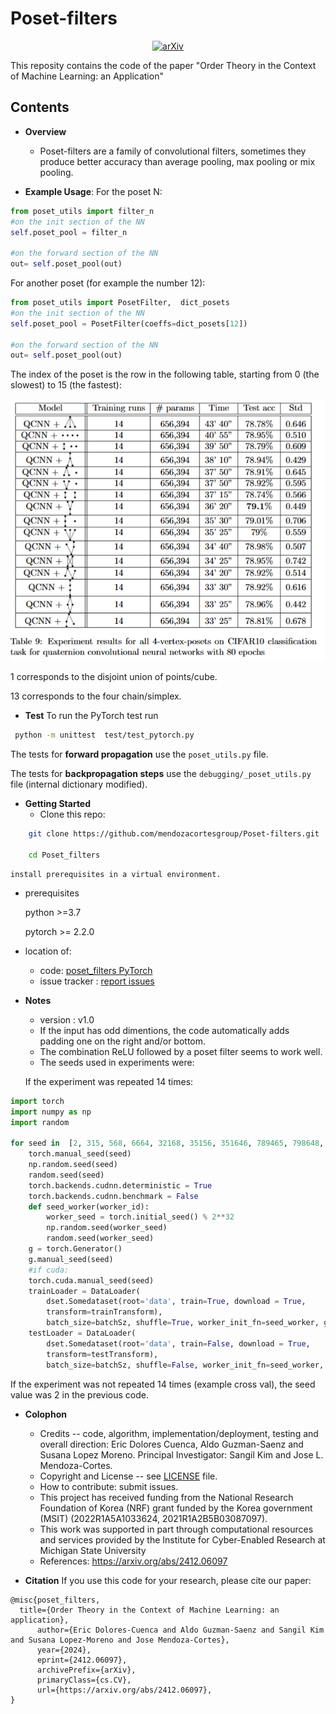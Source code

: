 # Poset-filters
<p align="center"><a href="https://arxiv.org/abs/2412.06097"><img src='https://img.shields.io/badge/arXiv-Paper-red?logo=arxiv&logoColor=white' alt='arXiv'></a>

This reposity contains the code of the paper "Order Theory in the Context of Machine Learning: an Application"
## Contents


* **Overview**
  - Poset-filters are a family of convolutional filters, sometimes they produce better accuracy than average pooling, max pooling or mix pooling.

    
 
* **Example Usage**: 
For the poset N:
```python
from poset_utils import filter_n 
#on the init section of the NN
self.poset_pool = filter_n

#on the forward section of the NN
out= self.poset_pool(out)
```
   
For another poset (for example the number 12):
```python
from poset_utils import PosetFilter,  dict_posets
#on the init section of the NN
self.poset_pool = PosetFilter(coeffs=dict_posets[12])

#on the forward section of the NN
out= self.poset_pool(out)
```
The index of the poset is the row in the following table, starting from 0 (the slowest) to 15 (the fastest):

  ![standart](img/table.png)

1 corresponds to the disjoint union of points/cube.

13 corresponds to the four chain/simplex.


* **Test**
To run the PyTorch test run
```bash
 python -m unittest  test/test_pytorch.py

```
The tests for **forward propagation** use the `poset_utils.py` file.

The tests for **backpropagation steps** use the `debugging/_poset_utils.py` file (internal dictionary modified).




* **Getting Started**
  - Clone this repo:
```bash 
    git clone https://github.com/mendozacortesgroup/Poset-filters.git

    cd Poset_filters
```    
    install prerequisites in a virtual environment.



  - prerequisites

    python >=3.7

    pytorch >= 2.2.0

  - location of:
    - code: [poset_filters PyTorch](poset_utils.py)
    - issue tracker : [report issues](https://github.com/mendozacortesgroup/Poset-filters/issues)



* **Notes**
  - version : v1.0
  - If the input has odd dimentions, the code automatically adds padding one on the right and/or bottom.
  - The combination ReLU followed by a poset filter seems to work well.
  - The seeds used in experiments were:

  If the experiment was repeated 14 times:   

```python
import torch
import numpy as np
import random

for seed in  [2, 315, 568, 6664, 32168, 35156, 351646, 789465, 798648, 4861351, 8465864, 9876568, 6567979, 83115846]:
    torch.manual_seed(seed)
    np.random.seed(seed)
    random.seed(seed)
    torch.backends.cudnn.deterministic = True
    torch.backends.cudnn.benchmark = False
    def seed_worker(worker_id):
        worker_seed = torch.initial_seed() % 2**32
        np.random.seed(worker_seed)
        random.seed(worker_seed)
    g = torch.Generator()
    g.manual_seed(seed)
    #if cuda:
    torch.cuda.manual_seed(seed)
    trainLoader = DataLoader(
        dset.Somedataset(root='data', train=True, download = True,
        transform=trainTransform),
        batch_size=batchSz, shuffle=True, worker_init_fn=seed_worker, generator=g,  **kwargs) #Note the seed_worker and generator
    testLoader = DataLoader(
        dset.Somedataset(root='data', train=False, download = True,
        transform=testTransform),
        batch_size=batchSz, shuffle=False, worker_init_fn=seed_worker, generator=g, **kwargs)
```
  If the experiment was not repeated 14 times (example cross val), the seed value was 2 in the previous code.


* **Colophon**
  - Credits -- code, algorithm, implementation/deployment, testing and overall direction: Eric Dolores Cuenca, Aldo Guzman-Saenz and Susana Lopez Moreno. Principal Investigator: Sangil Kim and Jose L. Mendoza-Cortes.  
  - Copyright and License -- see [LICENSE](https://github.com/mendozacortesgroup/Poset-filters/tree/main?tab=MIT-1-ov-file#readme) file.
  - How to contribute: submit issues.
  - This project has received funding from the National Research Foundation of Korea (NRF) grant funded by the Korea government (MSIT) (2022R1A5A1033624, 2021R1A2B5B03087097).
  - This work was supported in part through computational resources and services provided by the Institute for Cyber-Enabled Research at Michigan State University
  - References:  https://arxiv.org/abs/2412.06097
  
* **Citation**
If you use this code for your research, please cite our paper:

```
@misc{poset_filters,
  title={Order Theory in the Context of Machine Learning: an application}, 
      author={Eric Dolores-Cuenca and Aldo Guzman-Saenz and Sangil Kim and Susana Lopez-Moreno and Jose Mendoza-Cortes},
      year={2024},
      eprint={2412.06097},
      archivePrefix={arXiv},
      primaryClass={cs.CV},
      url={https://arxiv.org/abs/2412.06097}, 
}
```
